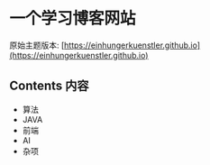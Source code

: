 # 一个学习博客网站

原始主题版本: [https://einhungerkuenstler.github.io](https://einhungerkuenstler.github.io)

## Contents 内容

- 算法
- JAVA
- 前端
- AI
- 杂项
